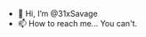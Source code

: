 - 👋 Hi, I’m @31xSavage
- 📫 How to reach me... You can't.

<!---
31xSavage/31xSavage is a ✨ special ✨ repository because its `README.md` (this file) appears on your GitHub profile.
You can click the Preview link to take a look at your changes.
--->
